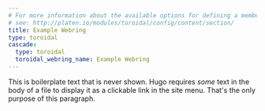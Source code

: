 ```yaml
---
# For more information about the available options for defining a member site,
# see: http://platen.io/modules/toroidal/config/content/section/
title: Example Webring
type: toroidal
cascade:
  type: toroidal
  toroidal_webring_name: Example Webring
---
```


This is boilerplate text that is never shown. Hugo requires _some_ text in the body of a file to
display it as a clickable link in the site menu. That's the only purpose of this paragraph.

